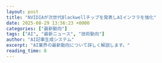 ```yaml
---
layout: post
title: "NVIDIAが次世代Blackwellチップを発表しAIインフラを強化"
date: 2025-08-29 13:56:23 +0000
categories: ["最新動向"]
tags: ["AI", "最新ニュース", "技術動向"]
author: "AI記事生成システム"
excerpt: "AI業界の最新動向について詳しく解説します。"
reading_time: 8
---
```

